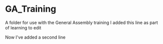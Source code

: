 # GA_Training
A folder for use with the General Assembly training
I added this line as part of learning to edit

Now I've added a second line

